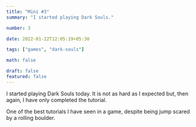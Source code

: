 ```yaml
---
title: "Mini #3"
summary: "I started playing Dark Souls."

number: 3

date: 2022-01-22T12:05:19+05:30

tags: ["games", "dark-souls"]

math: false

draft: false
featured: false
---
```


I started playing Dark Souls today. It is not as hard as I expected but, then again, I have only completed the tutorial. 

One of the best tutorials I have seen in a game, despite being jump scared by a rolling boulder. 